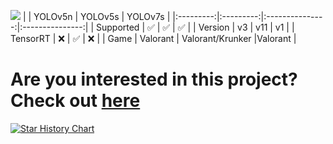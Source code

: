 ![](https://img.shields.io/github/downloads/leaf48/YOLOv5-Models-For-Valorant/total?style=for-the-badge)
|           |  YOLOv5n  |      YOLOv5s    |      YOLOv7s    |
|:---------:|:---------:|:---------------:|:---------------:|
| Supported |    ✅    |  ✅             | ✅             |
| Version   |    v3     |   v11           |   v1          |
| TensorRT  |  ❌      |       ✅        |       ❌        |
| Game      | Valorant | Valorant/Krunker |Valorant |

# Are you interested in this project? Check out [here](https://universe.roboflow.com/john-mackelel-uugn0/valorant-ybiu9)

[![Star History Chart](https://api.star-history.com/svg?repos=Leaf48/YOLOv5-7-Models-For-Valorant&type=Timeline)](https://star-history.com/#Leaf48/YOLOv5-7-Models-For-Valorant&Timeline)

